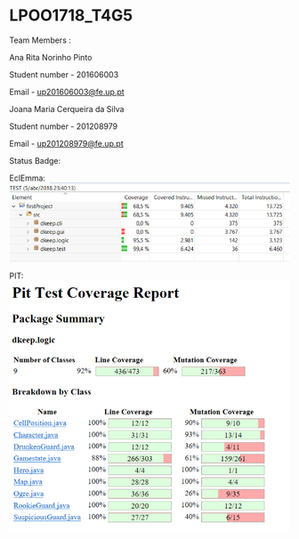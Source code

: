 # LPOO1718_T4G5

Team Members :

Ana Rita Norinho Pinto

Student number - 201606003

Email - up201606003@fe.up.pt

Joana Maria Cerqueira da Silva

Student number - 201208979

Email - up201208979@fe.up.pt



Status Badge:


EclEmma:
![EclEmma](firstProject/EclEmma.PNG)

PIT:
![PIT](firstProject/Pit.PNG)
